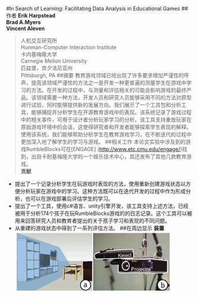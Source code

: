 #In Search of Learning: Facilitating Data Analysis in Educational Games
##作者
__Erik Harpstead__  
__Brad A.Myers__  
__Vincent Aleven__  
>人机交互研究所  
>Hunman-Computer Interaction Institute  
>卡内基梅隆大学  
>Carnegie Mellon University  
>匹兹堡，宾夕法尼亚州  
>Pittsburgh, PA
##摘要
教育游戏领域已经出现了许多要求增加严谨性的呼声。提高该领域严谨性的方法之一是开发一种更普遍的测量学生在游戏中学习的方法。在开发的过程中，与测量和评估相关的可能会影响游戏的最终产品。该领域需要一种方法，开发人员和研究人员能够采用不同的方法对原型进行试验，同时能够提供新的发展方向。我们展示了一个工具包和分析工具，能够捕捉并分析学生在开源教育游戏中的表现。该系统记录了游戏过程中的相关事件，可用于设计者分析玩家学习的分析。该工具支持重放玩家在原始游戏环境中的会话，这使得研究者和开发者能够探索学生表现的解释。使用该系统，我们能够帮助分析学生在教育游戏学习，在不断迭代的过程中更加深入地了解学生的学习与游戏。
##相关工作
本论文实验中涉及到的游戏RumbleBlocks可在[ENGAGE] (http://www.etc.cmu.edu/engage/)找到，出自卡耐基梅隆大学的一个娱乐技术中心，其还发布了其他几款教育游戏。  
__贡献__  
* 提出了一个记录分析学生在玩游戏时表现的方法，使用重新创建游戏状态以方便分析玩家在游戏中的学习。这种方法既可以在迭代开发的过程中作为形成分析，也可以在游戏部署后评估学生的学习。  
* 提出了一个工具，使用c#语言、unity引擎开发，该工具支持上述方法，已经被用于分析174个孩子在玩RumbleBlocks游戏的的日志记录。这个工具可以被用来回答研究人员和教育者提出的关于孩子学习和表现的不同问题。  
* 从重建的游戏状态中得到了一系列评估方法。
##在周边显示
__装置__  
![Mou icon](../../images/IllumiRoom_1.png)